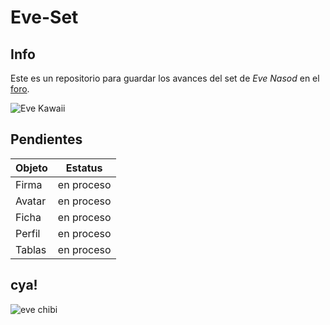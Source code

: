 # Eve-Set
## Info


Este es un repositorio para guardar los avances del set de _Eve Nasod_ en el
[foro](https://www.narutolegendsrol.foroactivo.com/).

![Eve Kawaii](https://i.pinimg.com/originals/60/37/b3/6037b3a72e6e970aab24ad69f9910dba.jpg)

## Pendientes

| Objeto  | Estatus    |
| ------- | --------   |
| Firma   | en proceso |
| Avatar  | en proceso |
| Ficha   | en proceso |
| Perfil  | en proceso |
| Tablas  | en proceso |

## cya!

![eve chibi](https://i.pinimg.com/736x/66/6c/ef/666cefe9dca8c98e4c214835da4736a9.jpg)
